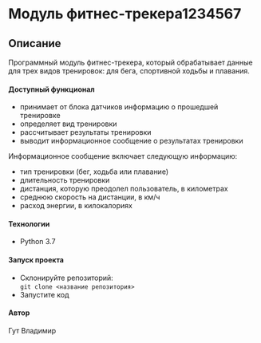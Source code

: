 # Модуль фитнес-трекера1234567
## Описание

Программный модуль фитнес-трекера, который обрабатывает данные для трех видов тренировок: для бега, спортивной ходьбы и плавания.

#### Доступный функционал

- принимает от блока датчиков информацию о прошедшей тренировке
- определяет вид тренировки
- рассчитывает результаты тренировки
- выводит информационное сообщение о результатах тренировки

Информационное сообщение включает следующую информацию:
- тип тренировки (бег, ходьба или плавание)
- длительность тренировки
- дистанция, которую преодолел пользователь, в километрах
- среднюю скорость на дистанции, в км/ч
- расход энергии, в килокалориях

#### Технологии

- Python 3.7

#### Запуск проекта

- Склонируйте репозиторий:  
``` git clone <название репозитория> ``` 
- Запустите код

#### Автор

Гут Владимир
